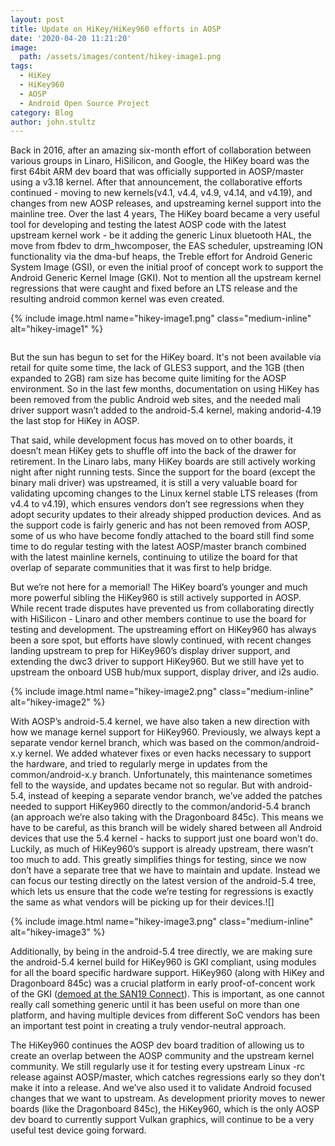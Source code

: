 ```yaml
---
layout: post
title: Update on HiKey/HiKey960 efforts in AOSP
date: '2020-04-20 11:21:20'
image:
  path: /assets/images/content/hikey-image1.png
tags:
  - HiKey
  - HiKey960
  - AOSP
  - Android Open Source Project
category: Blog
author: john.stultz
---
```

Back in 2016, after an amazing six-month effort of collaboration between various groups in Linaro, HiSilicon, and Google, the HiKey board was the first 64bit ARM dev board that was officially supported in AOSP/master using a v3.18 kernel. After that announcement, the collaborative efforts continued - moving to new kernels(v4.1, v4.4, v4.9, v4.14, and v4.19), and changes from new AOSP releases, and upstreaming kernel support into the mainline tree. Over the last 4 years, The HiKey board became a very useful tool for developing and testing the latest AOSP code with the latest upstream kernel work - be it adding the generic Linux bluetooth HAL, the move from fbdev to drm_hwcomposer, the EAS scheduler, upstreaming ION functionality via the dma-buf heaps, the Treble effort for Android Generic System Image (GSI), or even the initial proof of concept work to support the Android Generic Kernel Image (GKI). Not to mention all the upstream kernel regressions that were caught and fixed before an LTS release and the resulting android common kernel was even created.

{% include image.html name="hikey-image1.png" class="medium-inline" alt="hikey-image1" %}

![]()

But the sun has begun to set for the HiKey board. It's not been available via retail for quite some time, the lack of GLES3 support, and the 1GB (then expanded to 2GB) ram size has become quite limiting for the AOSP environment. So in the last few months, documentation on using HiKey has been removed from the public Android web sites, and the needed mali driver support wasn’t added to the android-5.4 kernel, making andorid-4.19 the last stop for HiKey in AOSP.

That said, while development focus has moved on to other boards, it doesn’t mean HiKey gets to shuffle off into the back of the drawer for retirement. In the Linaro labs, many HiKey boards are still actively working night after night running tests. Since the support for the board (except the binary mali driver) was upstreamed, it is still a very valuable board for validating upcoming changes to the Linux kernel stable LTS releases (from v4.4 to v4.19), which ensures vendors don’t see regressions when they adopt security updates to their already shipped production devices. And as the support code is fairly generic and has not been removed from AOSP, some of us who have become fondly attached to the board still find some time to do regular testing with the latest AOSP/master branch combined with the latest mainline kernels, continuing to utilize the board for that overlap of separate communities that it was first to help bridge.

But we’re not here for a memorial! The HiKey board’s younger and much more powerful sibling the HiKey960 is still actively supported in AOSP. While recent trade disputes have prevented us from collaborating directly with HiSilicon - Linaro and other members continue to use the board for testing and development. The upstreaming effort on HiKey960 has always been a sore spot, but efforts have slowly continued, with recent changes landing upstream to prep for HiKey960’s display driver support, and extending the dwc3 driver to support HiKey960. But we still have yet to upstream the onboard USB hub/mux support, display driver, and i2s audio.

{% include image.html name="hikey-image2.png" class="medium-inline" alt="hikey-image2" %}

With AOSP’s android-5.4 kernel, we have also taken a new direction with how we manage kernel support for HiKey960. Previously, we always kept a separate vendor kernel branch, which was based on the common/android-x.y kernel. We added whatever fixes or even hacks necessary to support the hardware, and tried to regularly merge in updates from the common/android-x.y branch. Unfortunately, this maintenance sometimes fell to the wayside, and updates became not so regular. But with android-5.4, instead of keeping a separate vendor branch, we’ve added the patches needed to support HiKey960 directly to the common/andorid-5.4 branch (an approach we’re also taking with the Dragonboard 845c). This means we have to be careful, as this branch will be widely shared between all Android devices that use the 5.4 kernel - hacks to support just one board won’t do. Luckily, as much of HiKey960’s support is already upstream, there wasn’t too much to add. This greatly simplifies things for testing, since we now don’t have a separate tree that we have to maintain and update. Instead we can focus our testing directly on the latest version of the android-5.4 tree, which lets us ensure that the code we’re testing for regressions is exactly the same as what vendors will be picking up for their devices.![]

{% include image.html name="hikey-image3.png" class="medium-inline" alt="hikey-image3" %}

Additionally, by being in the android-5.4 tree directly, we are making sure the android-5.4 kernel build for HiKey960 is GKI compliant, using modules for all the board specific hardware support. HiKey960 (along with HiKey and Dragonboard 845c) was a crucial platform in early proof-of-concent work of the GKI ([demoed at the SAN19 Connect](https://twitter.com/johnstultz_work/status/1171915205548183)). This is important, as one cannot really call something generic until it has been useful on more than one platform, and having multiple devices from different SoC vendors has been an important test point in creating a truly vendor-neutral approach.

The HiKey960 continues the AOSP dev board tradition of allowing us to create an overlap between the AOSP community and the upstream kernel community. We still regularly use it for testing every upstream Linux -rc release against AOSP/master, which catches regressions early so they don’t make it into a release. And we’ve also used it to validate Android focused changes that we want to upstream. As development priority moves to newer boards (like the Dragonboard 845c), the HiKey960, which is the only AOSP dev board to currently support Vulkan graphics, will continue to be a very useful test device going forward.

<!--EndFragment-->